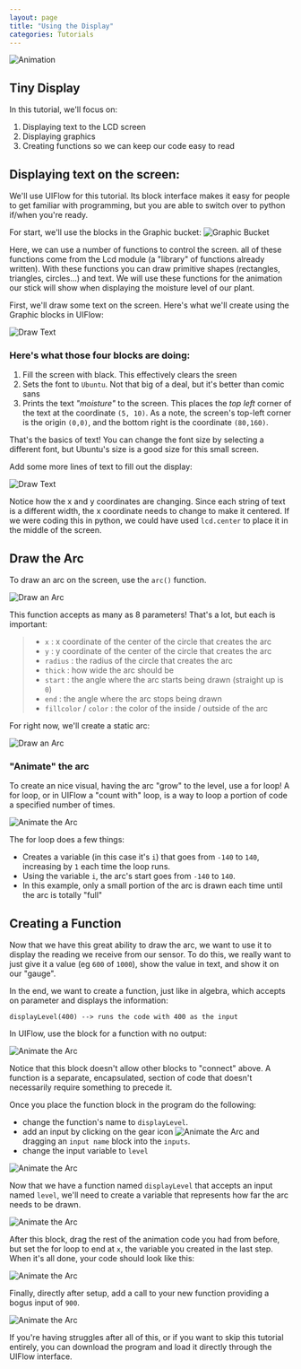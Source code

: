 ```yaml
---
layout: page
title: "Using the Display"
categories: Tutorials
---
```


![Animation](https://media.giphy.com/media/H3xFdsO4c9Jd9BDBPj/200w_d.gif)

## Tiny Display

In this tutorial, we'll focus on:

1. Displaying text to the LCD screen
2. Displaying graphics
3. Creating functions so we can keep our code easy to read

## Displaying text on the screen:

We'll use UIFlow for this tutorial. Its block interface makes it easy for people to get familiar with programming, but you are able to switch over to python if/when you're ready.

For start, we'll use the blocks in the Graphic bucket:
![Graphic Bucket](../img/display-graphic.png)

Here, we can use a number of functions to control the screen. all of these functions come from the Lcd module (a "library" of functions already written). With these functions you can draw primitive shapes (rectangles, triangles, circles...) and text. We will use these functions for the animation our stick will show when displaying the moisture level of our plant.

First, we'll draw some text on the screen. Here's what we'll create using the Graphic blocks in UIFlow:

![Draw Text](../img/display-graphic-2.png)

### Here's what those four blocks are doing:
1. Fill the screen with black. This effectively clears the sreen
2. Sets the font to `Ubuntu`. Not that big of a deal, but it's better than comic sans
3. Prints the text *"moisture"* to the screen. This places the *top left* corner of the text at the coordinate `(5, 10)`. As a note, the screen's top-left corner is the origin `(0,0)`, and the bottom right is the coordinate `(80,160)`.

That's the basics of text! You can change the font size by selecting a different font, but Ubuntu's size is a good size for this small screen.

Add some more lines of text to fill out the display:

![Draw Text](../img/display-graphic-3.png)

Notice how the x and y coordinates are changing. Since each string of text is a different width, the x coordinate needs to change to make it centered. If we were coding this in python, we could have used `lcd.center` to place it in the middle of the screen.

## Draw the Arc

To draw an arc on the screen, use the `arc()` function.

![Draw an Arc](../img/display-graphic-4.png)

This function accepts as many as 8 parameters! That's a lot, but each is important:

> - `x` : x coordinate of the center of the circle that creates the arc
> - `y` : y coordinate of the center of the circle that creates the arc
> - `radius` : the radius of the circle that creates the arc
> - `thick` : how wide the arc should be
> - `start` : the angle where the arc starts being drawn (straight up is `0`)
> - `end` : the angle where the arc stops being drawn
> - `fillcolor` / `color` : the color of the inside / outside of the arc

For right now, we'll create a static arc:

![Draw an Arc](../img/display-graphic-5.png)

### "Animate" the arc

To create an nice visual, having the arc "grow" to the level, use a for loop! A for loop, or in UIFlow a "count with" loop, is a way to loop a portion of code a specified number of times.

![Animate the Arc](../img/display-graphic-6.png)

The for loop does a few things:
- Creates a variable (in this case it's `i`) that goes from `-140` to `140`, increasing by `1` each time the loop runs.
- Using the variable `i`, the arc's start goes from `-140` to `140`.
- In this example, only a small portion of the arc is drawn each time until the arc is totally "full"

## Creating a Function

Now that we have this great ability to draw the arc, we want to use it to display the reading we receive from our sensor. To do this, we really want to just give it a value (eg `600` of `1000`), show the value in text, and show it on our "gauge".

In the end, we want to create a function, just like in algebra, which accepts on parameter and displays the information:

`displayLevel(400) --> runs the code with 400 as the input`

In UIFlow, use the block for a function with no output:

![Animate the Arc](../img/display-graphic-7.png)

Notice that this block doesn't allow other blocks to "connect" above. A function is a separate, encapsulated, section of code that doesn't necessarily require something to precede it.

Once you place the function block in the program do the following:
- change the function's name to `displayLevel`.
- add an input by clicking on the gear icon ![Animate the Arc](../img/display-graphic-10.png) and dragging an `input name` block into the `inputs`.
- change the input variable to `level`

![Animate the Arc](../img/display-graphic-9.png)

Now that we have a function named `displayLevel` that accepts an input named `level`, we'll need to create a variable that represents how far the arc needs to be drawn.

![Animate the Arc](../img/display-graphic-8.png)

After this block, drag the rest of the animation code you had from before, but set the for loop to end at `x`, the variable you created in the last step. When it's all done, your code should look like this:

![Animate the Arc](../img/display-graphic-11.png)

Finally, directly after setup, add a call to your new function providing a bogus input of `900`.

![Animate the Arc](../img/display-graphic-12.png)

If you're having struggles after all of this, or if you want to skip this tutorial entirely, you can download the program and load it directly through the UIFlow interface.